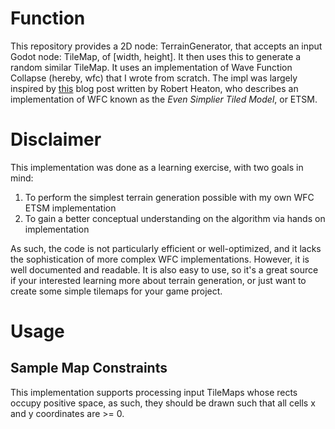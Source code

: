 # Function
This repository provides a 2D node: TerrainGenerator, that accepts an input Godot node: TileMap, of [width, height]. It then uses this to generate a random similar TileMap. It uses an implementation of Wave Function Collapse (hereby, wfc) that I wrote from scratch. The impl was largely inspired by [this](https://robertheaton.com/2018/12/17/wavefunction-collapse-algorithm/) blog post written by Robert Heaton, who describes an implementation of WFC known as the *Even Simplier Tiled Model*, or ETSM.

# Disclaimer
This implementation was done as a learning exercise, with two goals in mind: 
1. To perform the simplest terrain generation possible with my own WFC ETSM implementation 
2. To gain a better conceptual understanding on the algorithm via hands on implementation

As such, the code is not particularly efficient or well-optimized, and it lacks the sophistication of more complex WFC implementations. However, it is well documented and readable. It is also easy to use, so it's a great source if your interested learning more about terrain generation, or just want to create some simple tilemaps for your game project.

# Usage

## Sample Map Constraints
This implementation supports processing input TileMaps whose rects occupy positive space, as such, they should be drawn such that all cells x and y coordinates are >= 0.
